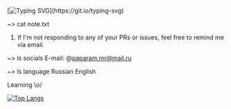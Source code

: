 <!-- ### Hi there 👋 -->

[![Typing SVG](https://readme-typing-svg.herokuapp.com?color=%2336BCF7&lines=_.-._.-._+G.M.N.S.A+_.-._.-._)](https://git.io/typing-svg)

~> cat note.txt
 1. If I'm not responding to any of your PRs or issues,
   feel free to remind me via email.
 
 ~> ls socials
 E-mail: @paparam.mr@mail.ru
<!-- Telegram: 
 Rocket.Chat: -->

 ~> ls language 
 Russian English
 
  Learning \o/

  <!---Для компактной версии-->
[![Top Langs](https://github-readme-stats.vercel.app/api/top-langs/?username=GMNSA&layout=compact)](https://github.com/GMNSA/github-readme-stats)
<!--
**GMNSA/GMNSA** is a ✨ _special_ ✨ repository because its `README.md` (this file) appears on your GitHub profile.

Here are some ideas to get you started:

- 🔭 I’m currently working on ...
- 🌱 I’m currently learning ...
- 👯 I’m looking to collaborate on ...
- 🤔 I’m looking for help with ...
- 💬 Ask me about ...
- 📫 How to reach me: ...
- 😄 Pronouns: ...
- ⚡ Fun fact: ...
-->
